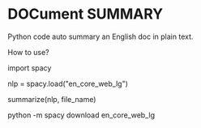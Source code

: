 # DOCument SUMMARY
Python code auto summary an English doc in plain text.

How to use?

import spacy

nlp = spacy.load("en_core_web_lg")

summarize(nlp, file_name)

python -m spacy download en_core_web_lg
